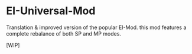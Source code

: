 # EI-Universal-Mod
Translation & improved version of the popular EI-Mod.
this mod features a complete rebalance of both SP and MP modes.

[WIP]
